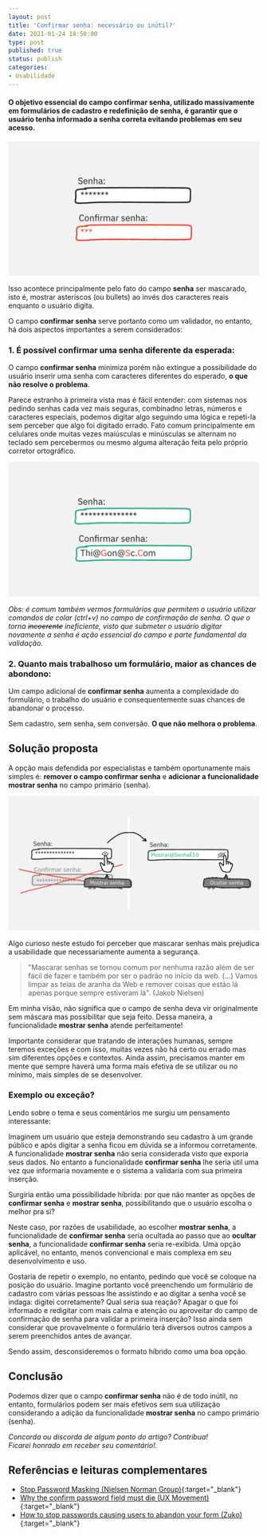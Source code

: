 ```yaml
---
layout: post
title: 'Confirmar senha: necessário ou inútil?'
date: 2021-01-24 18:50:00
type: post
published: true
status: publish
categories:
- Usabilidade
---
```


#### O objetivo essencial do campo **confirmar senha**, utilizado massivamente em formulários de cadastro e redefinição de senha, é garantir que o usuário tenha informado a senha correta evitando problemas em seu acesso.

![Livro Trabalhe 4 Horas por semana erguido por uma mão](/assets/imgs/confirmar-senha/form-confirmar-senha.jpg)

Isso acontece principalmente pelo fato do campo **senha** ser mascarado, isto é, mostrar asteriscos (ou bullets) ao invés dos caracteres reais enquanto o usuário digita.

O campo **confirmar senha** serve portanto como um validador, no entanto, há dois aspectos importantes a serem considerados:

### 1. É possível confirmar uma senha diferente da esperada:

O campo **confirmar senha** minimiza porém não extingue a possibilidade do usuário inserir uma senha com caracteres diferentes do esperado, **o que não resolve o problema**.

Parece estranho à primeira vista mas é fácil entender: com sistemas nos pedindo senhas cada vez mais seguras, combinadno letras, números e caracteres especiais, podemos digitar algo seguindo uma lógica e repeti-la sem perceber que algo foi digitado errado. Fato comum principalmente em celulares onde muitas vezes maiúsculas e minúsculas se alternam no teclado sem percebermos ou mesmo alguma alteração feita pelo próprio corretor ortográfico.

![Livro Trabalhe 4 Horas por semana erguido por uma mão](/assets/imgs/confirmar-senha/form-confirmar-senha-maiusculas.jpg)

_Obs: é comum também vermos formulários que permitem o usuário utilizar comandos de colar (ctrl+v) no campo de confirmação de senha. O que o torna <strike>incoerente</strike> ineficiente, visto que submeter o usuário digitar novamente a senha é ação essencial do campo e parte fundamental da validação._

### 2. Quanto mais trabalhoso um formulário, maior as chances de abondono:

Um campo adicional de **confirmar senha** aumenta a complexidade do formulário, o trabalho do usuário e consequentemente suas chances de abandonar o processo.

Sem cadastro, sem senha, sem conversão. **O que não melhora o problema**.

## Solução proposta

A opção mais defendida por especialistas e também oportunamente mais simples é: **remover o campo confirmar senha** e **adicionar a funcionalidade mostrar senha** no campo primário (senha).

![Livro Trabalhe 4 Horas por semana erguido por uma mão](/assets/imgs/confirmar-senha/form-confirmar-senha-solucao.jpg)

Algo curioso neste estudo foi perceber que mascarar senhas mais prejudica a usabilidade que necessariamente aumenta a segurança.

> "Mascarar senhas se tornou comum por nenhuma razão além de ser fácil de fazer e também por ser o padrão no início da web. (...) Vamos limpar as teias de aranha da Web e remover coisas que estão lá apenas porque sempre estiveram lá". (Jakob Nielsen)

Em minha visão, não significa que o campo de senha deva vir originalmente sem máscara mas possibilitar que seja feito. Dessa maneira, a funcionalidade **mostrar senha** atende perfeitamente!

Importante considerar que tratando de interações humanas, sempre teremos exceções e com isso, muitas vezes não há certo ou errado mas sim diferentes opções e contextos. Ainda assim, precisamos manter em mente que sempre haverá uma forma mais efetiva de se utilizar ou no mínimo, mais simples de se desenvolver.

### Exemplo ou exceção?

Lendo sobre o tema e seus comentários me surgiu um pensamento interessante:

Imaginem um usuário que esteja demonstrando seu cadastro à um grande público e após digitar a senha ficou em dúvida se a informou corretamente. A funcionalidade **mostrar senha** não seria considerada visto que exporia seus dados. No entanto a funcionalidade **confirmar senha** lhe seria útil uma vez que informaria novamente e o sistema a validaria com sua primeira inserção.

Surgiria então uma possibilidade híbrida: por que não manter as opções de **confirmar senha** e **mostrar senha**, possibilitando que o usuário escolha o melhor pra si?

Neste caso, por razões de usabilidade, ao escolher **mostrar senha**, a funcionalidade de **confirmar senha** seria ocultada ao passo que ao **ocultar senha**, a funcionalidade **confirmar senha** seria re-exibida. Uma opção aplicável, no entanto, menos convencional e mais complexa em seu desenvolvimento e uso.

Gostaria de repetir o exemplo, no entanto, pedindo que você se coloque na posição do usuário. Imagine portanto você preenchendo um formulário de cadastro com várias pessoas lhe assistindo e ao digitar a senha você se indaga: digitei corretamente? Qual seria sua reação? Apagar o que foi informado e redigitar com mais calma e atenção ou aproveitar do campo de confirmação de senha para validar a primeira inserção? Isso ainda sem considerar que provavelmente o formulário terá diversos outros campos a serem preenchidos antes de avançar.

Sendo assim, desconsideremos o formato híbrido como uma boa opção.

## Conclusão

Podemos dizer que o campo **confirmar senha** não é de todo inútil, no entanto, formulários podem ser mais efetivos sem sua utilização considerando a adição da funcionalidade **mostrar senha** no campo primário (senha).

*Concorda ou discorda de algum ponto do artigo? Contribua!
<br>Ficarei honrado em receber seu comentário!.*

## Referências e leituras complementares

* [Stop Password Masking (Nielsen Norman Group)](https://www.nngroup.com/articles/stop-password-masking/){:target="_blank"}
* [Why the confirm password field must die (UX Movement)](https://uxmovement.com/forms/why-the-confirm-password-field-must-die/){:target="_blank"}
* [How to stop passwords causing users to abandon your form (Zuko)](https://www.zuko.io/blog/password-advice-for-online-forms){:target="_blank"}